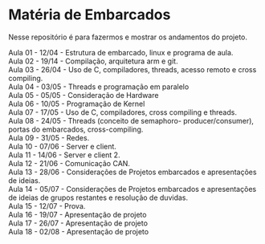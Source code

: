 # Matéria de Embarcados

Nesse repositório é para fazermos e mostrar os andamentos do projeto.

Aula 01 - 12/04 - Estrutura de embarcado, linux e programa de aula. <br>
Aula 02 - 19/14 - Compilação, arquitetura arm e git. <br>
Aula 03 - 26/04 - Uso de C, compiladores, threads, acesso remoto e cross compiling. <br>
Aula 04 - 03/05 - Threads e programação em paralelo <br>
Aula 05 - 05/05 - Consideração de Hardware <br> 
Aula 06 - 10/05 - Programação de Kernel <br>
Aula 07 - 17/05 - Uso de C, compiladores, cross compiling e threads.  <br>
Aula 08 - 24/05 - Threads (conceito de semaphoro- producer/consumer), portas do embarcados, cross-compiling. <br>
Aula 09 - 31/05 - Redes. <br>
Aula 10 - 07/06 - Server e client. <br>
Aula 11 - 14/06 - Server e client 2. <br>
Aula 12 - 21/06 - Comunicação CAN. <br>
Aula 13 - 28/06 - Considerações de Projetos embarcados e apresentações de ideias. <br>
Aula 14 - 05/07 - Considerações de Projetos embarcados e apresentações de ideias de grupos restantes e resolução de duvidas. <br>
Aula 15 - 12/07 - Prova. <br>
Aula 16 - 19/07 - Apresentação de projeto <br>
Aula 17 - 26/07 - Apresentação de projeto <br>
Aula 18 - 02/08 - Apresentação de projeto <br>
